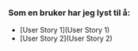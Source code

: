 ### Som en bruker har jeg lyst til å:

- [User Story 1](User Story 1)
- [User Story 2](User Story 2)